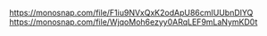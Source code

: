 https://monosnap.com/file/F1iu9NVxQxK2odApU86cmIUUbnDIYQ
https://monosnap.com/file/WjqoMoh6ezyy0ARqLEF9mLaNymKD0t